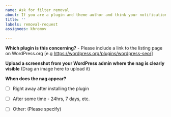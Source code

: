 ```yaml
---
name: Ask for filter removal
about: If you are a plugin and theme author and think your notifications have been filtered incorrectly
title: ''
labels: removal-request
assignees: khromov

---
```


<!--
Please note that block list removal requests are only accepted if:
- The notification is shown only on an option page that belongs to your plugin, and nowhere else.
- Add unique CSS classes to make it easy to identify different types of notifications that you use.

Additionally, You must turn off all privacy-invading / upsell notifications if the CLARITY_AD_BLOCKER_ENABLED constant is set to true.
-->

**Which plugin is this concerning?** - Please include a link to the listing page on WordPress.org
[e.g https://wordpress.org/plugins/wordpress-seo/]

**Upload a screenshot from your WordPress admin where the nag is clearly visible**
(Drag an image here to upload it)

**When does the nag appear?**
- [ ] Right away after installing the plugin
- [ ] After some time - 24hrs, 7 days, etc.
- [ ] Other: (Please specify)


